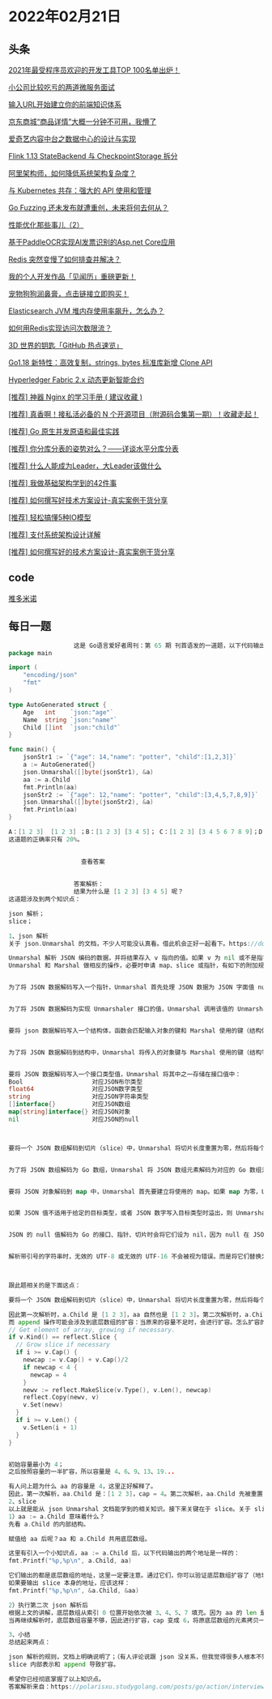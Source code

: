 # 2022年02月21日
## 头条
[2021年最受程序员欢迎的开发工具TOP 100名单出炉！](https://toutiao.io/k/uf5vypr)

[小公司比较吃亏的两道微服务面试](https://toutiao.io/k/fszlj7r)

[输入URL开始建立你的前端知识体系](https://toutiao.io/k/yuv3dgy)

[京东商城“商品详情”大概一分钟不可用，我懵了](https://toutiao.io/k/22nfna9)

[爱奇艺内容中台之数据中心的设计与实现](https://toutiao.io/k/yjsqqat)

[Flink 1.13 StateBackend 与 CheckpointStorage 拆分](https://toutiao.io/k/9pt4x01)

[阿里架构师，如何降低系统架构复杂度？](https://toutiao.io/k/1n6fpn9)

[与 Kubernetes 共存：强大的 API 使用和管理](https://toutiao.io/k/hjhf0u2)

[Go Fuzzing 还未发布就遭重创，未来将何去何从？](https://toutiao.io/k/qzawy6g)

[性能优化那些事儿（2）](https://toutiao.io/k/uxeyd3y)

[基于PaddleOCR实现AI发票识别的Asp.net Core应用](https://toutiao.io/k/1bhk10r)

[Redis 突然变慢了如何排查并解决？](https://toutiao.io/k/9co9rgd)

[我的个人开发作品「见闻历」重磅更新！](https://toutiao.io/k/d27p4tq)

[宠物狗狗润鼻膏，点击链接立即购买！](https://toutiao.io/k/brs9rvx)

[Elasticsearch JVM 堆内存使用率飙升，怎么办？](https://toutiao.io/k/5yzz44e)

[如何用Redis实现访问次数限流？](https://toutiao.io/k/qzbiqvr)

[3D 世界的钥匙「GitHub 热点速览」](https://toutiao.io/k/ylbai7y)

[Go1.18 新特性：高效复制，strings, bytes 标准库新增 Clone API](https://toutiao.io/k/l3pczke)

[Hyperledger Fabric 2.x 动态更新智能合约](https://toutiao.io/k/5ee660r)

[[推荐] 神器 Nginx 的学习手册 ( 建议收藏 )](https://toutiao.io/k/6f1qaso)

[[推荐] 真香啊！接私活必备的 N 个开源项目（附源码合集第一期）！收藏走起！](https://toutiao.io/k/he7umju)

[[推荐] Go 原生并发原语和最佳实践](https://toutiao.io/k/rdpao5x)

[[推荐] 你分库分表的姿势对么？——详谈水平分库分表](https://toutiao.io/k/eteqw6s)

[[推荐] 什么人能成为Leader，大Leader该做什么](https://toutiao.io/k/pnlaqae)

[[推荐] 我做基础架构学到的42件事](https://toutiao.io/k/k6tjws1)

[[推荐] 如何撰写好技术方案设计-真实案例干货分享](https://toutiao.io/k/t1d9x3b)

[[推荐] 轻松搞懂5种IO模型](https://toutiao.io/k/o77uhyt)

[[推荐] 支付系统架构设计详解](https://toutiao.io/k/5tx1zgw)

[[推荐] 如何撰写好的技术方案设计-真实案例干货分享](https://toutiao.io/k/0f5fv4t)



## code
[推多米诺](https://leetcode-cn.com/problems/push-dominoes)



## 每日一题
```go
                  这是 Go语言爱好者周刊：第 65 期 刊首语发的一道题，以下代码输出什么？
package main

import (
	"encoding/json"
	"fmt"
)

type AutoGenerated struct {
	Age   int    `json:"age"`
	Name  string `json:"name"`
	Child []int  `json:"child"`
}

func main() {
	jsonStr1 := `{"age": 14,"name": "potter", "child":[1,2,3]}`
	a := AutoGenerated{}
	json.Unmarshal([]byte(jsonStr1), &a)
	aa := a.Child
	fmt.Println(aa)
	jsonStr2 := `{"age": 12,"name": "potter", "child":[3,4,5,7,8,9]}`
	json.Unmarshal([]byte(jsonStr2), &a)
	fmt.Println(aa)
}

A：[1 2 3]  [1 2 3] ；B：[1 2 3] [3 4 5]； C：[1 2 3] [3 4 5 6 7 8 9]；D：[1 2 3] [3 4 5 0 0 0]
这道题的正确率只有 20%。

                  
                    查看答案
                  
                
                  答案解析：
                  结果为什么是 [1 2 3] [3 4 5] 呢？
这道题涉及到两个知识点：

json 解析；
slice；

1、json 解析
关于 json.Unmarshal 的文档，不少人可能没认真看。借此机会正好一起看下。https://docs.studygolang.com/pkg/encoding/json/#Unmarshal。

Unmarshal 解析 JSON 编码的数据，并将结果存入 v 指向的值。如果 v 为 nil 或不是指针，则 Unmarshal 返回 InvalidUnmarshalError。
Unmarshal 和 Marshal 做相反的操作，必要时申请 map、slice 或指针，有如下的附加规则：


为了将 JSON 数据解码写入一个指针，Unmarshal 首先处理 JSON 数据为 JSON 字面值 null 的情况。此时，Unmarshal 会将指针设置为 nil。否则，Unmarshal 会将 JSON 数据解码为指针所指向的值。如果指针为 nil，则 Unmarshal 为其分配一个新值并使指针指向它。


为了将 JSON 数据解码为实现 Unmarshaler 接口的值，Unmarshal 调用该值的 UnmarshalJSON 方法，包括当输入为 JSON  null 时。否则，如果该值实现 encoding.TextUnmarshaler 且输入是带引号的 JSON 字符串，则 Unmarshal 会使用该字符串的未加引号形式来调用该值的 UnmarshalText 方法。


要将 json 数据解码写入一个结构体，函数会匹配输入对象的键和 Marshal 使用的键（结构体字段名或者它的标签指定的键名），优先选择精确的匹配，但也接受大小写不敏感的匹配；


为了将 JSON 数据解码到结构中，Unmarshal 将传入的对象键与 Marshal 使用的键（结构字段名称或其 Tag）进行匹配，希望使用精确匹配，但还接受不区分大小写的匹配。默认情况下，没有相应结构字段的对象键将被忽略（有关替代方法，请参见 Decoder.DisallowUnknownFields）。


要将 JSON 数据解码写入一个接口类型值，Unmarshal 将其中之一存储在接口值中：
Bool                   对应JSON布尔类型
float64                对应JSON数字类型
string                 对应JSON字符串类型
[]interface{}          对应JSON数组
map[string]interface{} 对应JSON对象
nil                    对应JSON的null



要将一个 JSON 数组解码到切片（slice）中，Unmarshal 将切片长度重置为零，然后将每个元素 append 到切片中。特殊情况，如果将一个空的 JSON 数组解码到一个切片中，Unmarshal 会用一个新的空切片替换该切片。


为了将 JSON 数组解码为 Go 数组，Unmarshal 将 JSON 数组元素解码为对应的 Go 数组元素。如果 Go 数组长度小于 JSON 数组，则其他 JSON 数组元素将被丢弃。如果 JSON 数组长度小于 Go 数组，则将其他 Go 数组元素会设置为零值。


要将 JSON 对象解码到 map 中，Unmarshal 首先要建立将使用的 map。如果 map 为零，Unmarshal 会分配一个新 map。否则，Unmarshal 会重用现有 map，保留现有条目（item）。然后，Unmarshal 将来自 JSON 对象的键/值对存储到 map 中。map 的键类型必须是任意字符串类型、整数或实现了 json.Unmarshaler 或 encoding.TextUnmarshaler 接口的类型。


如果 JSON 值不适用于给定的目标类型，或者 JSON 数字写入目标类型时溢出，则 Unmarshal 会跳过该字段并尽最大可能完成解析。如果没有遇到更多的严重错误，则 Unmarshal 返回一个 UnmarshalTypeError 来描述最早的此类错误。但无法确保有问题的字段之后的所有其余字段都将被解析到目标对象中。


JSON 的 null 值解码为 Go 的接口、指针、切片时会将它们设为 nil，因为 null 在 JSON 里一般表示“不存在”。 因此将 JSON null 解码到任何其他 Go 类型中不会影响该值，并且不会产生任何错误。


解析带引号的字符串时，无效的 UTF-8 或无效的 UTF-16 不会被视为错误。而是将它们替换为 Unicode 字符 U+FFFD。



跟此题相关的是下面这点：

要将一个 JSON 数组解码到切片（slice）中，Unmarshal 将切片长度重置为零，然后将每个元素 append 到切片中。特殊情况，如果将一个空的 JSON 数组解码到一个切片中，Unmarshal 会用一个新的空切片替换该切片。

因此第一次解析时，a.Child 是 [1 2 3]，aa 自然也是 [1 2 3]。第二次解析时，a.Child 的长度会被重置为 0，也就说里面的值会被重置（比如 a.Child = a.Child[:0]），然后将 3,4,5,7,8,9 一个个 append 到 a.Child 中。
而 append 操作可能会涉及到底层数组的扩容：当原来的容量不足时，会进行扩容。怎么扩容的呢？目前的版本（Go1.15.x）按照如下规则扩容：（扩容规则依赖具体实现，不同版本可能不一样）
// Get element of array, growing if necessary.
if v.Kind() == reflect.Slice {
  // Grow slice if necessary
  if i >= v.Cap() {
    newcap := v.Cap() + v.Cap()/2
    if newcap < 4 {
      newcap = 4
    }
    newv := reflect.MakeSlice(v.Type(), v.Len(), newcap)
    reflect.Copy(newv, v)
    v.Set(newv)
  }
  if i >= v.Len() {
    v.SetLen(i + 1)
  }
}


初始容量最小为 4；
之后按照容量的一半扩容，所以容量是 4、6、9、13、19...

有人问上题为什么 aa 的容量是 4，这里正好解释了。
因此，第一次解析，aa.Child 是：[1 2 3]，cap = 4。第二次解析，aa.Child 先被重置，之后将 3,4,5,7,8,9 一个个 append，最后 aa.Child 是：[3 4 5 6 7 8 9], cap = 6。
2、slice
以上就是能从 json Unmarshal 文档能学到的相关知识。接下来关键在于 slice。关于 slice 的知识，网上很多教程，这里只讲解和该题相关的内容。
1）aa := a.Child 意味着什么？
先看 a.Child 的内部结构。

赋值给 aa 后呢？aa 和 a.Child 共用底层数组。

这里有引入一个小知识点，aa := a.Child 后，以下代码输出的两个地址是一样的：
fmt.Printf("%p,%p\n", a.Child, aa)

它们输出的都是底层数组的地址，这里一定要注意。通过它们，你可以验证底层数组扩容了（地址变了，表明扩容了）。
如果要输出 slice 本身的地址，应该这样：
fmt.Printf("%p,%p\n", &a.Child, &aa)

2）执行第二次 json 解析后
根据上文的讲解，底层数组从索引 0 位置开始依次被 3、4、5、7 填充。因为 aa 的 len 是 3，所以即使底层数组变成了 3、4、5、7，aa 看到却是 3、4、5。
当再继续解析时，底层数组容量不够，因此进行扩容，cap 变成 6，将原底层数组的元素拷贝一份到新的数组中。所以最后 a.Child 的底层数组是这个新的底层数组：[3 4 5 7 8 9]，cap = 6。而 aa 的底层数组还是原来的。最后的内部表示是这样的。

3、小结
总结起来两点：

json 解析的规则，文档上明确说明了；（有人评论说跟 json 没关系，但我觉得很多人根本不知道 json 对这块是怎么处理的，正因为有这样的处理，才引出了 slice 扩容的问题）
slice 内部表示和 append 导致扩容。

希望你已经彻底掌握了以上知识点。
答案解析来自：https://polarisxu.studygolang.com/posts/go/action/interview-slice-json/

                
```

